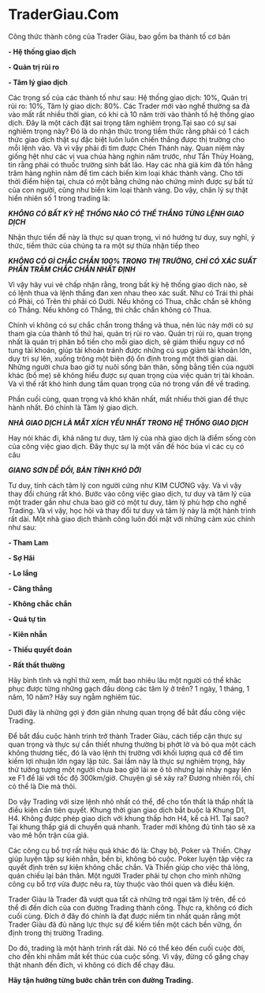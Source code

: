 # TraderGiau.Com

Công thức thành công của Trader Giàu, bao gồm ba thành tố cơ bản

**\- Hệ thống giao dịch**

**\- Quản trị rủi ro**

**\- Tâm lý giao dịch**

Các trọng số của các thành tố như sau: Hệ thống giao dịch: 10%, Quản trị rủi ro: 10%, Tâm lý giao dịch: 80%. Các Trader mới vào nghề thường sa đà vào mất rất nhiều thời gian, có khi cả 10 năm trời vào thành tố hệ thống giao dịch. Đây là một cách đặt sai trọng tâm nghiêm trọng.Tại sao có sự sai nghiêm trọng này? Đó là do nhận thức trong tiềm thức rằng phải có 1 cách thức giao dịch thật sự đặc biệt luôn luôn chiến thắng được thị trường cho mỗi lệnh vào. Và vì vậy phải đi tìm được Chén Thánh này. Quan niệm này giống hệt như các vị vua chúa hàng nghin năm trước, như Tần Thủy Hoàng, tin rằng phải có thuốc trường sinh bất lão. Hay các nhà giả kim đã tốn hằng trăm hàng nghìn năm để tìm cách biến kim loại khác thành vàng. Cho tới thời điểm hiện tại, chưa có một bằng chứng nào chứng minh được sự bất tử của con người, cũng như biến kim loại thành vàng. Do vậy, chân lý sự thật hiển nhiên số 1 trong trading là:

***KHÔNG CÓ BẤT KỲ HỆ THỐNG NÀO CÓ THỂ THẮNG TỪNG LỆNH GIAO DỊCH***

Nhận thực tiền đề này là thực sự quan trọng, vì nó hướng tư duy, suy nghĩ, ý thức, tiềm thức của chúng ta ra một sự thừa nhận tiếp theo

***KHÔNG CÓ GÌ CHẮC CHẮN 100% TRONG THỊ TRƯỜNG, CHỈ CÓ XÁC SUẤT PHẦN TRĂM CHẮC CHẮN NHẤT ĐỊNH***

Vì vậy hãy vui vẻ chấp nhận rằng, trong bất kỳ hệ thống giao dịch nào, sẽ có lệnh thua và lệnh thắng đan xen nhau theo xác suất. Như có Trái thì phải có Phải, có Trên thì phải có Dưới. Nếu không có Thua, chắc chắn sẽ không có Thắng. Nếu không có Thắng, thì chắc chắn không có Thua.

Chính vì không có sự chắc chắn trong thắng và thua, nên lúc này mới có sự tham gia của thành tố thứ hai, quản trị rủi ro vào. Quản trị rủi ro, quan trọng nhất là quản trị phân bổ tiền cho mỗi giao dịch, sẽ giảm thiểu nguy cơ nổ tung tài khoản, giúp tài khoản tránh được những cú sụp giảm tài khoản lớn, duy trì sự lên, xuống trông một biên độ ổn định trong một thời gian dài. Những người chưa bao giờ tự nuôi sống bản thân, sống bằng tiền của người khác (bố mẹ) sẽ không hiểu được sự quan trọng của việc quản trị tài khoản. Và vì thế rất khó hình dung tầm quan trọng của nó trong vấn đề về trading. 

Phần cuối cùng, quan trọng và khó khăn nhất, mất nhiều thời gian để thực hành nhất. Đó chính là Tâm lý giao dịch. 

***NHÀ GIAO DỊCH LÀ MẮT XÍCH YẾU NHẤT TRONG HỆ THỐNG GIAO DỊCH***

Hay nói khác đi, khả năng tư duy, tâm lý của nhà giao dịch là điểm sống còn của công việc giao dịch. Đây thực sự là một vấn đề hóc búa vì các cụ có câu

***GIANG SƠN DỄ ĐỔI, BẢN TÍNH KHÓ DỜI***

Tư duy, tính cách tâm lý con người cứng như KIM CƯƠNG vậy. Và vì vậy thay đổi chúng rất khó. Bước vào công việc giao dịch, tư duy và tâm lý của một trader gần như chưa bao giờ có một tư duy, tâm lý phù hợp cho nghề Trading. Và vì vậy, học hỏi và thay đổi tư duy và tâm lý này là một hành trình rất dài. Một nhà giao dịch thành công luôn đối mặt với những cảm xúc chính như sau:

**\- Tham Lam**

**\- Sợ Hãi**

**\- Lo lắng**

**\- Căng thẳng**

**\- Không chắc chắn**

**\- Quá tự tin**

**\- Kiên nhẫn**

**\- Thiếu quyết đoán**

**\- Rất thất thường**

Hãy bình tĩnh và nghĩ thử xem, mất bao nhiêu lâu một người có thể khăc phục được từng những gạch đầu dòng các tâm lý ở trên? 1 ngày, 1 tháng, 1 năm, 10 năm? Hãy suy  ngẫm nghiêm túc.

Dưới đây là những gợi ý đơn giản nhưng quan trọng để bắt đầu công việc Trading.

Để bắt đầu cuộc hành trình trở thành Trader Giàu, cách tiếp cận thực sự quan trọng và thực sự cần thiết nhưng thường bị phớt lờ và bỏ qua một cách không thương tiếc, đó là vào lệnh thị trường với khối lượng quá cỡ để tìm kiếm lợi nhuận lớn ngay lập tức. Sai lầm này là thực sự nghiêm trọng, hãy thử tưởng tượng một người chưa bao giờ lái xe ô tô nhưng lại nhảy ngay lên xe F1 để lái với tốc độ 300km/giờ. Chuyện gì sẽ xảy ra? Đương nhiên rồi, chỉ có thể là Die mà thôi.

Do vậy Trading với size lệnh nhỏ nhất có thể, để cho tổn thất là thấp nhất là điều kiện cần tiên quyết. Khung thời gian giao dịch bắt buộc là Khung D1, H4. Không được phép giao dịch với khung thấp hơn H4, kể cả H1. Tại sao? Tại khung thấp giá di chuyển quá nhanh. Trader mới không đủ tỉnh táo sẽ xa vào mê hồn trận của giá.

Các công cụ bổ trợ rất hiệu quả khác đó là: Chạy bộ, Poker và Thiền. Chạy giúp luyện tập sự kiên nhẫn, bền bỉ, không bỏ cuộc. Poker luyện tập việc ra quyết định trên sự kiện không chắc chắn. Và Thiền giúp cho việc thả lỏng, quán chiếu lại bản thân. Một người Trader phải tự chọn cho mình những công cụ bổ trợ vừa được nêu ra, tùy thuộc vào thói quen và điều kiện.

Trader Giàu là Trader đã vượt qua tất cả những trở ngại tâm lý trên, để có thể đi đến đích của con đường Trading thành công. Thực ra, không có đích cuối cùng. Đích ở đây đó chính là đạt được niềm tin nhất quán rằng một Trader Giàu đã đủ năng lực thực sự để kiếm tiền một cách bền vững, ổn định trong thị trường Trading.

Do đó, trading là một hành trình rất dài. Nó có thể kéo đến cuối cuộc đời, cho đến khi nhắm mắt kết thúc của cuộc sống. Vì vậy, đừng cố gắng chạy thật nhanh đến đích, vì không có đích để chạy đâu. 

**Hãy tận hưởng từng bước chân trên con đường Trading.**
